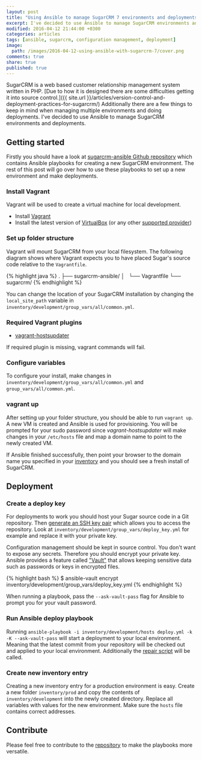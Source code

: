 ```yaml
---
layout: post
title: "Using Ansible to manage SugarCRM 7 environments and deployments"
excerpt: I've decided to use Ansible to manage SugarCRM environments and deployments. Here's an overview of Ansible playbooks I've created.
modified: 2016-04-12 21:44:00 +0300
categories: articles
tags: [ansible, sugarcrm, configuration management, deployment]
image:
  path: /images/2016-04-12-using-ansible-with-sugarcrm-7/cover.png
comments: true
share: true
published: true
---
```


SugarCRM is a web based customer relationship management system written in PHP. [Due to how it is designed there are some difficulties getting it into source control.]({{ site.url }}/articles/version-control-and-deployment-practices-for-sugarcrm/) Additionally there are a few things to keep in mind when managing multiple environments and doing deployments. I've decided to use Ansible to manage SugarCRM environments and deployments.

## Getting started

Firstly you should have a look at [sugarcrm-ansible Github repository](https://github.com/indrekots/sugarcrm-ansible "sugarcrm-ansible Github repository") which contains Ansible playbooks for creating a new SugarCRM environment. The rest of this post will go over how to use these playbooks to set up a new environment and make deployments.

### Install Vagrant
Vagrant will be used to create a virtual machine for local development.

* Install [Vagrant](https://www.vagrantup.com/downloads.html "Vagrant download page")
* Install the latest version of [VirtualBox](https://www.virtualbox.org/ "VirtualBox homepage") (or any other [supported provider](https://www.vagrantup.com/docs/providers/ "Vagrant providers"))

### Set up folder structure

Vagrant will mount SugarCRM from your local filesystem. The following diagram shows where Vagrant expects you to have placed Sugar's source code relative to the `Vagrantfile`.

{% highlight java %}
.
├── sugarcrm-ansible/
│   └── Vagrantfile
└── sugarcrm/
{% endhighlight %}

You can change the location of your SugarCRM installation by changing the `local_site_path` variable in `inventory/development/group_vars/all/common.yml`.

### Required Vagrant plugins
* [vagrant-hostsupdater](https://github.com/cogitatio/vagrant-hostsupdater)

If required plugin is missing, vagrant commands will fail.

### Configure variables
To configure your install, make changes in `inventory/development/group_vars/all/common.yml` and `group_vars/all/common.yml`.

### vagrant up

After setting up your folder structure, you should be able to run `vagrant up`. A new VM is created and Ansible is used for provisioning.
You will be prompted for your sudo password since *vagrant-hostsupdater* will make changes in your `/etc/hosts` file and map a domain name to point to the newly created VM.

If Ansible finished successfully, then point your browser to the domain name you specified in your [inventory](https://github.com/indrekots/sugarcrm-ansible/blob/master/inventory/development/group_vars/all/common.yml "Inventory example file") and you should see a fresh install of SugarCRM.

## Deployment

### Create a deploy key
For deployments to work you should host your Sugar source code in a Git repository. Then [generate an SSH key pair](https://help.github.com/articles/generating-an-ssh-key/ "Generating an ssh key") which allows you to access the repository.
Look at `inventory/development/group_vars/deploy_key.yml` for example and replace it with your private key.

Configuration management should be kept in source control. You don't want to expose any secrets. Therefore you should encrypt your private key. Ansible provides a feature called ["Vault"](https://docs.ansible.com/ansible/playbooks_vault.html "Ansible Vault documentation") that allows keeping sensitive data such as passwords or keys in encrypted files.

{% highlight bash %}
$ ansible-vault encrypt inventory/development/group_vars/deploy_key.yml
{% endhighlight %}

When running a playbook, pass the `--ask-vault-pass` flag for Ansible to prompt you for your vault password.

### Run Ansible deploy playbook
Running `ansible-playbook -i inventory/development/hosts deploy.yml -k -K --ask-vault-pass` will start a deployment to your local environment. Meaning that the latest commit from your repository will be checked out and applied to your local environment. Additionally the [repair script](https://gist.github.com/chicks/6084088#file-repair-php "SugarCRM repair script") will be called.

### Create new inventory entry
Creating a new inventory entry for a production environment is easy. Create a new folder `inventory/prod` and copy the contents of `inventory/development` into the newly created directory.
Replace all variables with values for the new environment. Make sure the `hosts` file contains correct addresses.

## Contribute

Please feel free to contribute to the [repository](https://github.com/indrekots/sugarcrm-ansible "sugarcrm-ansible Github repository") to make the playbooks more versatile.
